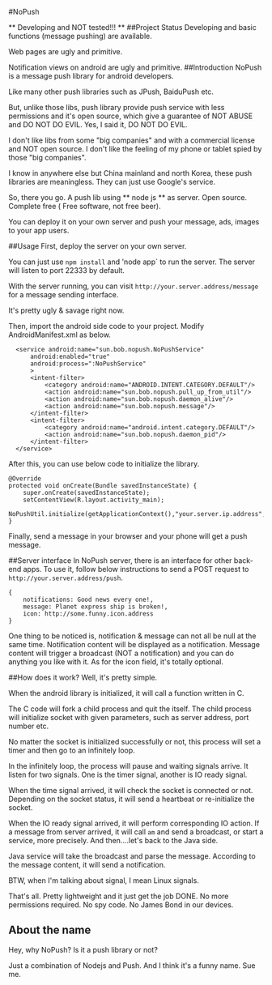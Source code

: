 #NoPush

** Developing and NOT tested!!! **
##Project Status
Developing and basic functions (message pushing) are available.

Web pages are ugly and primitive.

Notification views on android are ugly and primitive.
##Introduction
NoPush is a message push library for android developers.

Like many other push libraries such as JPush, BaiduPush etc.

But, unlike those libs, push library provide push service with less permissions and it's open source, which give a guarantee of NOT ABUSE and DO NOT DO EVIL. Yes, I said it, DO NOT DO EVIL.

I don't like libs from some "big companies" and with a commercial license and NOT open source. I don't like the feeling of my phone or tablet spied by those "big companies".

I know in anywhere else but China mainland and north Korea, these push libraries are meaningless. They can just use Google's service.

So, there you go. A push lib using ** node js **  as server. Open source. Complete free ( Free software, not free beer).

You can deploy it on your own server and push your message, ads, images to your app users.

##Usage
First, deploy the server on your own server.

You can just use `npm install` and 'node app` to run the server. The server will listen to port 22333 by default.

With the server running, you can visit `http://your.server.address/message` for a message sending interface.

It's pretty ugly & savage right now.

Then, import the android side code to your project. Modify AndroidManifest.xml as below.

      <service android:name="sun.bob.nopush.NoPushService"
          android:enabled="true"
          android:process=":NoPushService"
          >
          <intent-filter>
              <category android:name="ANDROID.INTENT.CATEGORY.DEFAULT"/>
              <action android:name="sun.bob.nopush.pull_up_from_util"/>
              <action android:name="sun.bob.nopush.daemon_alive"/>
              <action android:name="sun.bob.nopush.message"/>
          </intent-filter>
          <intent-filter>
              <category android:name="android.intent.category.DEFAULT"/>
              <action android:name="sun.bob.nopush.daemon_pid"/>
          </intent-filter>
      </service>

After this, you can use below code to initialize the library.

    @Override
    protected void onCreate(Bundle savedInstanceState) {
        super.onCreate(savedInstanceState);
        setContentView(R.layout.activity_main);
        NoPushUtil.initialize(getApplicationContext(),"your.server.ip.address",22333);
    }

Finally, send a message in your browser and your phone will get a push message.

##Server interface
In NoPush server, there is an interface for other back-end apps. To use it, follow below instructions to send a POST request to `http://your.server.address/push`.

    {
        notifications: Good news every one!,
        message: Planet express ship is broken!,
        icon: http://some.funny.icon.address
    }

One thing to be noticed is, notification & message can not all be null at the same time. Notification content will be displayed as a notification. Message content will trigger a broadcast (NOT a notification) and you can do anything you like with it. As for the icon field, it's totally optional.

##How does it work?
Well, it's pretty simple.

When the android library is initialized, it will call a function written in C.

The C code will fork a child process and quit the itself. The child process will initialize socket with given parameters, such as server address, port number etc.

No matter the socket is initialized successfully or not, this process will set a timer and then go to an infinitely loop.

In the infinitely loop, the process will pause and waiting signals arrive. It listen for two signals. One is the timer signal, another is IO ready signal.

When the time signal arrived, it will check the socket is connected or not. Depending on the socket status, it will send a heartbeat or re-initialize the socket.

When the IO ready signal arrived, it will perform corresponding IO action. If a message from server arrived, it will call `am` and send a broadcast, or start a service, more precisely. And then....let's back to the Java side.

Java service will take the broadcast and parse the message. According to the message content, it will send a notification.

BTW, when I'm talking about signal, I mean Linux signals.

That's all. Pretty lightweight and it just get the job DONE. No more permissions required. No spy code. No James Bond in our devices.
## About the name
Hey, why NoPush? Is it a push library or not?

Just a combination of Nodejs and Push. And I think it's a funny name. Sue me.